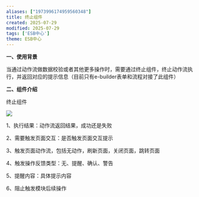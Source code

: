 ```yaml
---
aliases: ["1973996174959560348"]
title: 终止组件
created: 2025-07-29
modified: 2025-07-29
tags: ['ESB中心']
theme: ESB中心
---
```


**一、使用背景**

当通过动作流做数据校验或者其他更多操作时，需要通过终止组件，终止动作流执行，并返回对应的提示信息（目前只有e-builder表单和流程对接了此组件）

**二、组件介绍**

终止组件

![](https://myhelpdoc.oss-cn-heyuan.aliyuncs.com/mdimages/32a4889c33343b8b455a8801bde7d3e2.jpg)

1、执行结果：动作流返回结果，成功还是失败

2、需要触发页面交互：是否触发页面交互提示

3、触发页面动作流，包括无动作，刷新页面，关闭页面，跳转页面

4、触发操作反馈类型：无、提醒、确认、警告

5、提醒内容：具体提示内容

6、阻止触发模块后续操作

